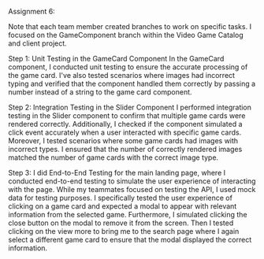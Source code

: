 Assignment 6:

Note that each team member created branches to work on specific tasks. I focused on the GameComponent branch within the Video Game Catalog and client project.

Step 1: Unit Testing in the GameCard Component In the GameCard component, I conducted unit testing to ensure the accurate processing of the game card. I've also tested scenarios where images had incorrect typing and verified that the component handled them correctly by passing a number instead of a string to the game card component.

Step 2: Integration Testing in the Slider Component I performed integration testing in the Slider component to confirm that multiple game cards were rendered correctly. Additionally, I checked if the component simulated a click event accurately when a user interacted with specific game cards. Moreover, I tested scenarios where some game cards had images with incorrect types. I ensured that the number of correctly rendered images matched the number of game cards with the correct image type.

Step 3: I did End-to-End Testing for the main landing page, where I conducted end-to-end testing to simulate the user experience of interacting with the page. While my teammates focused on testing the API, I used mock data for testing purposes. I specifically tested the user experience of clicking on a game card and expected a modal to appear with relevant information from the selected game. Furthermore, I simulated clicking the close button on the modal to remove it from the screen. Then I tested clicking on the view more to bring me to the search page where I again select a different game card to ensure that the modal displayed the correct information.
